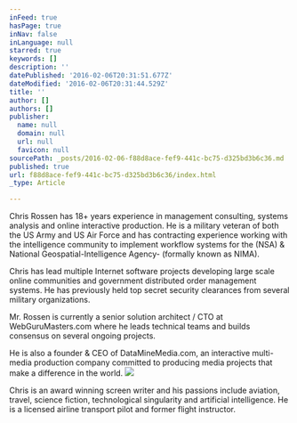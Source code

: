 ```yaml
---
inFeed: true
hasPage: true
inNav: false
inLanguage: null
starred: true
keywords: []
description: ''
datePublished: '2016-02-06T20:31:51.677Z'
dateModified: '2016-02-06T20:31:44.529Z'
title: ''
author: []
authors: []
publisher:
  name: null
  domain: null
  url: null
  favicon: null
sourcePath: _posts/2016-02-06-f88d8ace-fef9-441c-bc75-d325bd3b6c36.md
published: true
url: f88d8ace-fef9-441c-bc75-d325bd3b6c36/index.html
_type: Article

---
```

Chris Rossen has 18+ years experience in management consulting, systems analysis and online interactive production. He is a military veteran of both the US Army and US Air Force and has contracting experience working with the intelligence community to implement workflow systems for the (NSA) & National Geospatial-Intelligence Agency- (formally known as NIMA).

Chris has lead multiple Internet software projects developing large scale online communities and government distributed order management systems. He has previously held top secret security clearances from several military organizations.

Mr. Rossen is currently a senior solution architect / CTO at WebGuruMasters.com where he leads technical teams and builds consensus on several ongoing projects.  

He is also a founder & CEO of DataMineMedia.com, an interactive multi-media production company committed to producing media projects that make a difference in the world.  ![](https://the-grid-user-content.s3-us-west-2.amazonaws.com/442fde6c-eb87-45e7-bdb7-5b0fd9e66ec1.jpg)

Chris is an award winning screen writer and his passions include aviation, travel, science fiction, technological singularity and artificial intelligence.  He is a licensed airline transport pilot and former flight instructor.